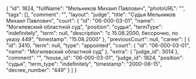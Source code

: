 {
    "id": 1824,
    "fullName": "Мельников Михаил Павлович",
    "photoURL": "",
    "tags": [],
    "comment": "",
    "layout": "judge",
    "title": "Судья Мельников Михаил Павлович",
    "court": {
        "id": "06-000-03-01",
        "name": "Могилевский областной суд",
        "position": "судья",
        "termType": "indefinitely",
        "term": null,
        "description": "c 15.08.2000, бессрочно, по указу 449",
        "timestamp": "15.08.2000"
    },
    "previousCourt": null,
    "career": [
        {
            "id": 3410,
            "term": null,
            "type": "appointed",
            "court": {
                "id": "06-000-03-01",
                "name": "Могилевский областной суд"
            },
            "extra": {
                "judge_id": 3014
            },
            "comment": "",
            "house_id": "06-000-03-01",
            "judge_id": 1824,
            "position": "судья",
            "term_type": "indefinitely",
            "timestamp": "2000-08-15",
            "decree_number": "449"
        }
    ]
}